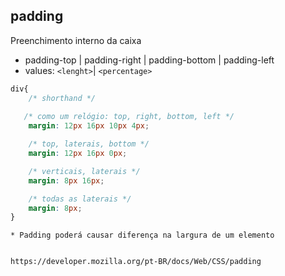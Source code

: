 ## padding 

Preenchimento interno da caixa

- padding-top | padding-right | padding-bottom | padding-left
- values: `<lenght>`| `<percentage>`

```css
div{
    /* shorthand */
   
   /* como um relógio: top, right, bottom, left */
    margin: 12px 16px 10px 4px;  

    /* top, laterais, bottom */
    margin: 12px 16px 0px;    

    /* verticais, laterais */
    margin: 8px 16px;    

    /* todas as laterais */
    margin: 8px;    
}
```

    * Padding poderá causar diferença na largura de um elemento


    https://developer.mozilla.org/pt-BR/docs/Web/CSS/padding